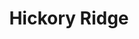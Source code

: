 ---
title: Hickory Ridge
lng: -77.1277894
lat: 40.2335919
color: '#31225D'
type: restaurant
address: 1400 Harrisburg Pike, Carlisle, PA 17015
rating: 5
tags: 
  - country food
  - bbq
  - breakfast
---